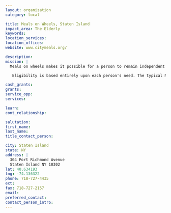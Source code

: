 ```yaml
---
layout: organization
category: local

title: Meals on Wheels, Staten Island
impact_area: The Elderly
keywords: 
location_services: 
location_offices: 
website: www.citymeals.org/

description: 
mission: |
  Meals on wheels makes it possible for a person to remain independent and at home. Meals on Wheels can provide short-term assistance for someone recuperating from surgery or an illness or can provide long-term service when needed.

   Eligibility is based entirely upon each person's need. The typical MOW client is 60 years old or older, must be totally homebound, clients must be unable to prepare meals, have no family or friends to assist with meal preparation, have no access to a Senior Center close to home and have no cooking facilities at home.

cash_grants: 
grants: 
service_opp: 
services: 

learn: 
cont_relationship: 

salutation: 
first_name: 
last_name: 
title_contact_person: 

city: Staten Island
state: NY
address: |
  304 Port Richmond Avenue     
  Staten Island NY 10302
lat: 40.634193
lng: -74.136322
phone: 718-727-4435
ext: 
fax: 718-727-2157
email: 
preferred_contact: 
contact_person_intro: 
---
```

